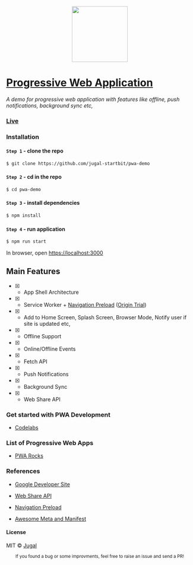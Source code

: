 ### <p align="center"><img width="150px" height="150px" src="https://raw.githubusercontent.com/jugal/pwa-demo/master/images/icons/android-chrome-192x192.png"></p>

# [Progressive Web Application](https://demopwa.com/)

*A demo for progressive web application with features like offline, push notifications, background sync etc,*

### [Live](https://demopwa.com/)

### Installation

#### `Step 1` - clone the repo
  
```bash
$ git clone https://github.com/jugal-startbit/pwa-demo
```

#### `Step 2` - cd in the repo

```bash
$ cd pwa-demo
```

#### `Step 3` - install dependencies

```bash
$ npm install
```

#### `Step 4` - run application

```bash
$ npm run start
```

In browser, open [https://localhost:3000](https://localhost:3000)

## Main Features

- [x] - App Shell Architecture

- [x] - Service Worker + [Navigation Preload](https://mattto.github.io/sw/demo/navigation-preload/) ([Origin Trial](https://docs.google.com/forms/d/e/1FAIpQLSfO0_ptFl8r8G0UFhT0xhV17eabG-erUWBDiKSRDTqEZ_9ULQ/viewform?fbzx=-8349956695398695000))

- [x] - Add to Home Screen, Splash Screen, Browser Mode, Notify user if site is updated etc,

- [x] - Offline Support

- [x] - Online/Offline Events

- [x] - Fetch API

- [x] - Push Notifications

- [x] - Background Sync

- [x] - Web Share API

### Get started with PWA Development

- [Codelabs](https://pwa.tips/codelabs)

### List of Progressive Web Apps

- [PWA Rocks](https://pwa.rocks)

### References

- [Google Developer Site](https://developers.google.com/web/progressive-web-apps)

- [Web Share API](https://developers.google.com/web/updates/2016/10/navigator-share)

- [Navigation Preload](https://developers.google.com/web/updates/2017/02/navigation-preload)

- [Awesome Meta and Manifest](https://github.com/jugal-startbit/awesome-meta-and-manifest)

#### License

MIT © [Jugal](https://github.com/jugal-startbit)

<div align="center">
  <sub>If you found a bug or some improvments, feel free to raise an issue and send a PR!</sub>
</div>
